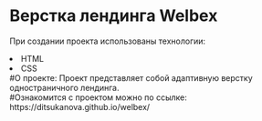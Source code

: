 # Верстка лендинга Welbex

При создании проекта использованы технологии:
<li>HTML</li>
<li>CSS</li>
#О проекте:
Проект представляет собой адаптивную верстку одностраничного лендинга.
<br>
#Ознакомится с проектом можно по ссылке:
https://ditsukanova.github.io/welbex/
